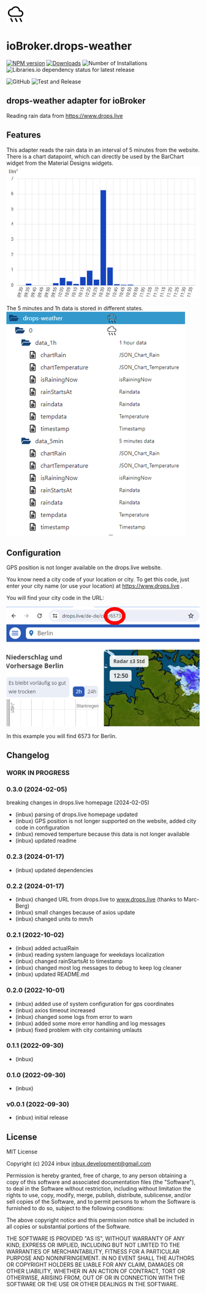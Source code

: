 ![Logo](admin/drops-weather.png)

# ioBroker.drops-weather

[![NPM version](https://img.shields.io/npm/v/iobroker.drops-weather.svg)](https://www.npmjs.com/package/iobroker.drops-weather)
[![Downloads](https://img.shields.io/npm/dm/iobroker.drops-weather.svg)](https://www.npmjs.com/package/iobroker.drops-weather)
![Number of Installations](https://iobroker.live/badges/drops-weather-installed.svg)
![Libraries.io dependency status for latest release](https://img.shields.io/librariesio/release/npm/iobroker.drops-weather?label=npm%20dependencies&style=flat-square)

![GitHub](https://img.shields.io/github/license/inbux/iobroker.drops-weather?style=flat-square)
![Test and Release](https://github.com/inbux/ioBroker.drops-weather/workflows/Test%20and%20Release/badge.svg)

<!-- ![Current version in stable repository](https://iobroker.live/badges/drops-weather-stable.svg) -->
<!-- [![NPM](https://nodei.co/npm/iobroker.drops-weather.png?downloads=true)](https://nodei.co/npm/iobroker.drops-weather/) -->

## drops-weather adapter for ioBroker

Reading rain data from https://www.drops.live

## Features

This adapter reads the rain data in an interval of 5 minutes from the website.
There is a chart datapoint, which can directly be used by the BarChart widget from the Material Designs widgets.
![Logo](img/ChartDrops2.png)

The 5 minutes and 1h data is stored in different states.
![Logo](img/statesDrops.png)

## Configuration

GPS position is not longer available on the drops.live website.

You know need a city code of your location or city. To get this code, just enter your city name (or use your location) at https://www.drops.live .

You will find your city code in the URL:

![Logo](img/citycode.png)

In this example you will find 6573 for Berlin.

## Changelog

### **WORK IN PROGRESS**

### 0.3.0 (2024-02-05)

breaking changes in drops.live homepage (2024-02-05)

-   (inbux) parsing of drops.live homepage updated
-   (inbux) GPS position is not longer supported on the website, added city code in configuration
-   (inbux) removed temperture because this data is not longer available
-   (inbux) updated readme

### 0.2.3 (2024-01-17)

-   (inbux) updated dependencies

### 0.2.2 (2024-01-17)

-   (inbux) changed URL from drops.live to www.drops.live (thanks to Marc-Berg)
-   (inbux) small changes because of axios update
-   (inbux) changed units to mm/h

### 0.2.1 (2022-10-02)

-   (inbux) added actualRain
-   (inbux) reading system language for weekdays localization
-   (inbux) changed rainStartsAt to timestamp
-   (inbux) changed most log messages to debug to keep log cleaner
-   (inbux) updated README.md

### 0.2.0 (2022-10-01)

-   (inbux) added use of system configuration for gps coordinates
-   (inbux) axios timeout increased
-   (inbux) changed some logs from error to warn
-   (inbux) added some more error handling and log messages
-   (inbux) fixed problem with city containing umlauts

### 0.1.1 (2022-09-30)

-   (inbux)

### 0.1.0 (2022-09-30)

-   (inbux)

### v0.0.1 (2022-09-30)

-   (inbux) initial release

## License

MIT License

Copyright (c) 2024 inbux <inbux.development@gmail.com>

Permission is hereby granted, free of charge, to any person obtaining a copy
of this software and associated documentation files (the "Software"), to deal
in the Software without restriction, including without limitation the rights
to use, copy, modify, merge, publish, distribute, sublicense, and/or sell
copies of the Software, and to permit persons to whom the Software is
furnished to do so, subject to the following conditions:

The above copyright notice and this permission notice shall be included in all
copies or substantial portions of the Software.

THE SOFTWARE IS PROVIDED "AS IS", WITHOUT WARRANTY OF ANY KIND, EXPRESS OR
IMPLIED, INCLUDING BUT NOT LIMITED TO THE WARRANTIES OF MERCHANTABILITY,
FITNESS FOR A PARTICULAR PURPOSE AND NONINFRINGEMENT. IN NO EVENT SHALL THE
AUTHORS OR COPYRIGHT HOLDERS BE LIABLE FOR ANY CLAIM, DAMAGES OR OTHER
LIABILITY, WHETHER IN AN ACTION OF CONTRACT, TORT OR OTHERWISE, ARISING FROM,
OUT OF OR IN CONNECTION WITH THE SOFTWARE OR THE USE OR OTHER DEALINGS IN THE
SOFTWARE.
